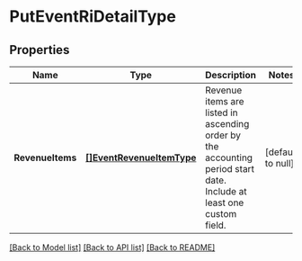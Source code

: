 # PutEventRiDetailType

## Properties
Name | Type | Description | Notes
------------ | ------------- | ------------- | -------------
**RevenueItems** | [**[]EventRevenueItemType**](EventRevenueItemType.md) | Revenue items are listed in ascending order by the accounting period start date.  Include at least one custom field.  | [default to null]

[[Back to Model list]](../README.md#documentation-for-models) [[Back to API list]](../README.md#documentation-for-api-endpoints) [[Back to README]](../README.md)


